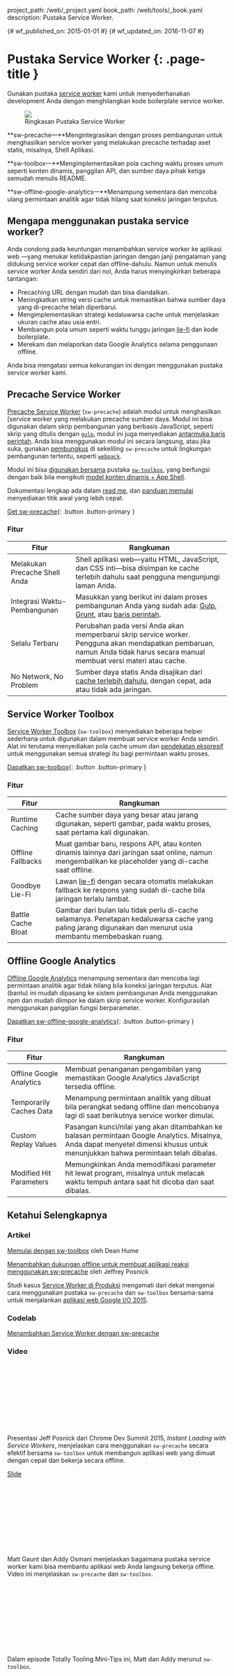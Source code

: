 project_path: /web/_project.yaml
book_path: /web/tools/_book.yaml
description: Pustaka Service Worker.

{# wf_published_on: 2015-01-01 #}
{# wf_updated_on: 2016-11-07 #}

# Pustaka Service Worker {: .page-title }

Gunakan pustaka [service worker](/web/fundamentals/getting-started/primers/service-workers)
kami untuk menyederhanakan development Anda dengan menghilangkan kode boilerplate
service worker.

<figure class="attempt-right">
  <img src="/web/tools/images/tools-landing-page.gif">
  <figcaption>Ringkasan Pustaka Service Worker</figcaption>
</figure>

**sw-precache&mdash;**Mengintegrasikan dengan proses pembangunan untuk menghasilkan service
worker yang melakukan precache terhadap aset statis, misalnya, Shell
Aplikasi.

**sw-toolbox&mdash;**Mengimplementasikan pola caching waktu proses umum seperti konten
dinamis, panggilan API, dan sumber daya pihak ketiga semudah menulis README.

**sw-offline-google-analytics&mdash;**Menampung sementara dan mencoba ulang
permintaan analitik agar tidak hilang saat koneksi jaringan terputus.

<div class="clearfix"></div>

## Mengapa menggunakan pustaka service worker?

Anda condong pada keuntungan menambahkan service worker ke aplikasi web
—yang menukar ketidakpastian jaringan dengan janji pengalaman yang didukung
service worker cepat dan offline-dahulu. Namun untuk menulis service worker
Anda sendiri dari nol, Anda harus menyingkirkan beberapa tantangan:

* Precaching URL dengan mudah dan bisa diandalkan. 
* Meningkatkan string versi cache untuk memastikan bahwa sumber daya yang di-precache
  telah diperbarui.
* Mengimplementasikan strategi kedaluwarsa cache untuk menjelaskan ukuran cache
  atau usia entri.
* Membangun pola umum seperti waktu tunggu jaringan [lie-fi](http://www.urbandictionary.com/define.php?term=lie-fi)
  dan kode boilerplate.
* Merekam dan melaporkan data Google Analytics selama penggunaan offline.


Anda bisa mengatasi semua kekurangan ini dengan menggunakan pustaka service worker kami.


## Precache Service Worker 

[Precache Service Worker](https://github.com/GoogleChrome/sw-precache/) (`sw-precache`) adalah
modul untuk menghasilkan [service worker yang melakukan
precache sumber daya. Modul ini bisa digunakan dalam skrip pembangunan yang berbasis JavaScript,
seperti skrip yang ditulis dengan [`gulp`](https://gulpjs.com/), modul ini juga menyediakan
[antarmuka baris perintah](https://github.com/GoogleChrome/sw-precache/#command-line-interface). Anda bisa menggunakan modul
ini secara langsung, atau jika suka, gunakan [pembungkus](https://github.com/GoogleChrome/sw-precache/#wrappers-and-starter-kits)
di sekeliling `sw-precache` untuk lingkungan pembangunan tertentu, seperti
[`webpack`](https://webpack.github.io/).

Modul ini bisa [digunakan bersama](https://github.com/GoogleChrome/sw-precache/blob/master/sw-precache-and-sw-toolbox.md) pustaka [`sw-toolbox`](https://github.com/GoogleChrome/sw-toolbox),
yang berfungsi dengan baik bila mengikuti [model konten dinamis + App Shell](/web/fundamentals/architecture/app-shell).

Dokumentasi lengkap ada dalam [read me](https://github.com/GoogleChrome/sw-precache/blob/master/README.md),
dan [panduan memulai](https://github.com/GoogleChrome/sw-precache/blob/master/GettingStarted.md) 
menyediakan titik awal yang lebih cepat.

[Get sw-precache](https://github.com/GoogleChrome/sw-precache/){: .button .button-primary }

### Fitur

| Fitur | Rangkuman |
|---------|---------|
| Melakukan Precache Shell Anda | Shell aplikasi web—yaitu HTML, JavaScript, dan CSS inti—bisa disimpan ke cache terlebih dahulu saat pengguna mengunjungi laman Anda. |
| Integrasi Waktu-Pembangunan | Masukkan yang berikut ini dalam proses pembangunan Anda yang sudah ada: [Gulp](https://github.com/GoogleChrome/sw-precache/blob/master/demo/gulpfile.js), [Grunt](https://github.com/GoogleChrome/sw-precache/blob/master/demo/Gruntfile.js), atau [baris perintah](https://github.com/GoogleChrome/sw-precache#command-line-interface). |
| Selalu Terbaru | Perubahan pada versi Anda akan memperbarui skrip service worker. Pengguna akan mendapatkan pembaruan, namun Anda tidak harus secara manual membuat versi materi atau cache. |
| No Network, No Problem | Sumber daya statis Anda disajikan dari [cache terlebih dahulu](/web/fundamentals/instant-and-offline/offline-cookbook/#cache-falling-back-to-network), dengan cepat, ada atau tidak ada jaringan. |

## Service Worker Toolbox

[Service Worker Toolbox](https://github.com/GoogleChrome/sw-toolbox/) (`sw-toolbox`) menyediakan
beberapa helper sederhana untuk digunakan dalam membuat service worker Anda sendiri. Alat ini terutama
menyediakan pola cache umum dan
[pendekatan ekspresif](https://googlechrome.github.io/sw-toolbox/docs/master/tutorial-api#expressive-approach)
untuk menggunakan semua strategi itu bagi permintaan waktu proses. 

[Dapatkan sw-toolbox](https://github.com/GoogleChrome/sw-toolbox/){: .button .button-primary }

### Fitur

| Fitur | Rangkuman |
|---------|---------|
| Runtime Caching | Cache sumber daya yang besar atau jarang digunakan, seperti gambar, pada waktu proses, saat pertama kali digunakan. |
| Offline Fallbacks | Muat gambar baru, respons API, atau konten dinamis lainnya dari jaringan saat online, namun mengembalikan ke placeholder yang di-cache saat offline. |
| Goodbye Lie-Fi | Lawan [lie-fi](https://www.youtube.com/watch?v=oRcxExzWlc0) dengan secara otomatis melakukan fallback ke respons yang sudah di-cache bila jaringan terlalu lambat. |
| Battle Cache Bloat | Gambar dari bulan lalu tidak perlu di-cache selamanya. Penetapan kedaluwarsa cache yang paling jarang digunakan dan menurut usia membantu membebaskan ruang.|

## Offline Google Analytics

[Offline Google Analytics](https://github.com/GoogleChrome/sw-helpers/tree/master/packages/sw-offline-google-analytics) 
menampung sementara dan mencoba lagi permintaan analitik agar tidak hilang
bila koneksi jaringan terputus. Alat (bantu) ini mudah dipasang ke sistem pembangunan Anda menggunakan npm dan
mudah diimpor ke dalam skrip service worker. Konfigurasilah menggunakan
panggilan fungsi berparameter.

[Dapatkan sw-offline-google-analytics](https://github.com/GoogleChrome/sw-helpers/tree/master/packages/sw-offline-google-analytics){: .button .button-primary }

### Fitur

| Fitur | Rangkuman |
|---------|---------|
| Offline Google Analytics | Membuat penanganan pengambilan yang memastikan Google Analytics JavaScript tersedia offline. |
| Temporarily Caches Data | Menampung permintaan analitik yang dibuat bila perangkat sedang offline dan mencobanya lagi di saat berikutnya service worker dimulai. |
| Custom Replay Values | Pasangan kunci/nilai yang akan ditambahkan ke balasan permintaan Google Analytics. Misalnya, Anda dapat menyetel dimensi khusus untuk menunjukkan bahwa permintaan telah dibalas. |
| Modified Hit Parameters | Memungkinkan Anda memodifikasi parameter hit lewat program, misalnya untuk melacak waktu tempuh antara saat hit dicoba dan saat dibalas. |

## Ketahui Selengkapnya

### Artikel

[Memulai dengan sw-toolbox](http://deanhume.com/home/blogpost/getting-started-with-the-service-worker-toolbox/10134) oleh Dean Hume

[Menambahkan dukungan offline untuk membuat aplikasi reaksi menggunakan sw-precache](https://medium.com/dev-channel/create-react-pwa-7b69425ffa86#.nqsrshawm) oleh Jeffrey Posnick

Studi kasus [Service Worker di Produksi](/web/showcase/case-study/service-workers-iowa)
mengamati dari dekat mengenai cara menggunakan pustaka `sw-precache` dan `sw-toolbox` 
bersama-sama untuk menjalankan
[aplikasi web Google I/O 2015](https://events.google.com/io2015/).

### Codelab

[Menambahkan Service Worker dengan sw-precache](https://codelabs.developers.google.com/codelabs/sw-precache/index.html#0)

### Video

<div class="video-wrapper">
  <iframe class="devsite-embedded-youtube-video" data-video-id="jCKZDTtUA2A"
          data-autohide="1" data-showinfo="0" frameborder="0" allowfullscreen>
  </iframe>
</div>

Presentasi Jeff Posnick dari Chrome Dev Summit 2015,
_Instant Loading with Service Workers_, menjelaskan cara menggunakan
`sw-precache` secara efektif bersama `sw-toolbox` untuk membangun aplikasi web yang dimuat dengan cepat dan
bekerja secara offline.

[Slide](https://speakerdeck.com/jeffposnick/instant-loading-with-service-workers-chrome-dev-summit-15)

<div style="clear:both;"></div>

<div class="video-wrapper">
  <iframe class="devsite-embedded-youtube-video" data-video-id="IIRj8DftkqE"
          data-autohide="1" data-showinfo="0" frameborder="0" allowfullscreen>
  </iframe>
</div>

Matt Gaunt dan Addy Osmani menjelaskan bagaimana pustaka service worker kami bisa membantu
aplikasi web Anda langsung bekerja offline. Video ini menjelaskan 
`sw-precache` dan `sw-toolbox`.

<div style="clear:both;"></div>

<div class="video-wrapper">
  <iframe class="devsite-embedded-youtube-video" data-video-id="gfHXekzD7p0"
          data-autohide="1" data-showinfo="0" frameborder="0" allowfullscreen>
  </iframe>
</div>

Dalam episode Totally Tooling Mini-Tips ini, Matt dan Addy merunut
`sw-toolbox`.

<div style="clear:both;"></div>

<div class="video-wrapper">
  <iframe class="devsite-embedded-youtube-video" data-video-id="Use459WBeWc"
          data-autohide="1" data-showinfo="0" frameborder="0" allowfullscreen>
  </iframe>
</div>

Dari Google I/O 2016, Mat Scales menjelaskan berbagai pustaka dan alat yang hebat untuk membuat
aplikasi web progresif dimuat dengan cepat, bekerja bagus saat offline, dan meningkat secara progresif,
semuanya demi pengalaman pengguna yang lebih baik.


{# wf_devsite_translation #}
